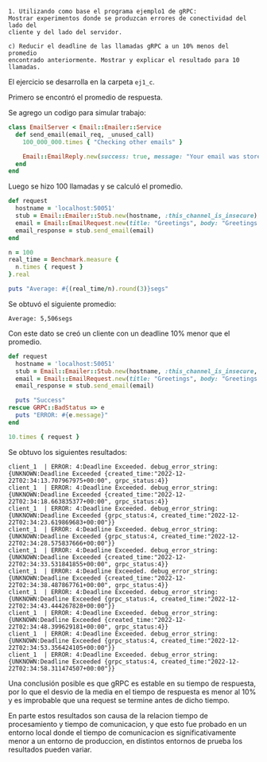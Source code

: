 ```
1. Utilizando como base el programa ejemplo1 de gRPC:
Mostrar experimentos donde se produzcan errores de conectividad del lado del
cliente y del lado del servidor.

c) Reducir el deadline de las llamadas gRPC a un 10% menos del promedio
encontrado anteriormente. Mostrar y explicar el resultado para 10 llamadas.
```

El ejercicio se desarrolla en la carpeta `ej1_c`.

Primero se encontró el promedio de respuesta.

Se agrego un codigo para simular trabajo:
```ruby
class EmailServer < Email::Emailer::Service
  def send_email(email_req, _unused_call)
    100_000_000.times { "Checking other emails" }

    Email::EmailReply.new(success: true, message: "Your email was store successfully")
  end
end
```

Luego se hizo 100 llamadas y se calculó el promedio.
```ruby
def request
  hostname = 'localhost:50051'
  stub = Email::Emailer::Stub.new(hostname, :this_channel_is_insecure)
  email = Email::EmailRequest.new(title: "Greetings", body: "Greetings from WC champion Argentina.")
  email_response = stub.send_email(email)
end

n = 100
real_time = Benchmark.measure {
  n.times { request }
}.real

puts "Average: #{(real_time/n).round(3)}segs"
```

Se obtuvó el siguiente promedio:
``` 
Average: 5,506segs
``` 

Con este dato se creó un cliente con un deadline 10% menor que el promedio.
```ruby
def request
  hostname = 'localhost:50051'
  stub = Email::Emailer::Stub.new(hostname, :this_channel_is_insecure, timeout: 4.955)
  email = Email::EmailRequest.new(title: "Greetings", body: "Greetings from WC champion Argentina.")
  email_response = stub.send_email(email)

  puts "Success"
rescue GRPC::BadStatus => e
  puts "ERROR: #{e.message}"
end

10.times { request }
```

Se obtuvo los siguientes resultados:
```
client_1  | ERROR: 4:Deadline Exceeded. debug_error_string:{UNKNOWN:Deadline Exceeded {created_time:"2022-12-22T02:34:13.707967975+00:00", grpc_status:4}}
client_1  | ERROR: 4:Deadline Exceeded. debug_error_string:{UNKNOWN:Deadline Exceeded {created_time:"2022-12-22T02:34:18.663835377+00:00", grpc_status:4}}
client_1  | ERROR: 4:Deadline Exceeded. debug_error_string:{UNKNOWN:Deadline Exceeded {grpc_status:4, created_time:"2022-12-22T02:34:23.619869683+00:00"}}
client_1  | ERROR: 4:Deadline Exceeded. debug_error_string:{UNKNOWN:Deadline Exceeded {grpc_status:4, created_time:"2022-12-22T02:34:28.575837666+00:00"}}
client_1  | ERROR: 4:Deadline Exceeded. debug_error_string:{UNKNOWN:Deadline Exceeded {created_time:"2022-12-22T02:34:33.531841855+00:00", grpc_status:4}}
client_1  | ERROR: 4:Deadline Exceeded. debug_error_string:{UNKNOWN:Deadline Exceeded {created_time:"2022-12-22T02:34:38.487867761+00:00", grpc_status:4}}
client_1  | ERROR: 4:Deadline Exceeded. debug_error_string:{UNKNOWN:Deadline Exceeded {grpc_status:4, created_time:"2022-12-22T02:34:43.444267828+00:00"}}
client_1  | ERROR: 4:Deadline Exceeded. debug_error_string:{UNKNOWN:Deadline Exceeded {created_time:"2022-12-22T02:34:48.399629181+00:00", grpc_status:4}}
client_1  | ERROR: 4:Deadline Exceeded. debug_error_string:{UNKNOWN:Deadline Exceeded {grpc_status:4, created_time:"2022-12-22T02:34:53.356424105+00:00"}}
client_1  | ERROR: 4:Deadline Exceeded. debug_error_string:{UNKNOWN:Deadline Exceeded {grpc_status:4, created_time:"2022-12-22T02:34:58.311474507+00:00"}}
```

Una conclusión posible  es que gRPC es estable en su tiempo de respuesta, por lo que el desvio de la media en el tiempo de respuesta es menor al 10% y es improbable que una request se termine antes de dicho tiempo.

En parte estos resultados son causa de la relacion tiempo de procesamiento y tiempo de comunicacion, y que esto fue probado en un entorno local donde el tiempo de comunicacion es significativamente menor a un entorno de produccion, en distintos entornos de prueba los resultados pueden variar.